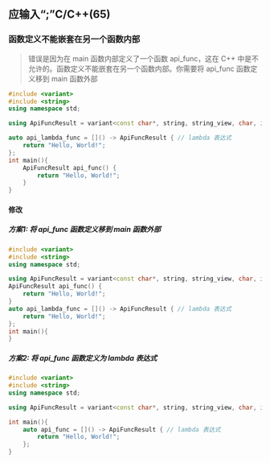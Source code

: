 
## 应输入“;”C/C++(65)
### 函数定义不能嵌套在另一个函数内部
> 错误是因为在 main 函数内部定义了一个函数 api_func，这在 C++ 中是不允许的。函数定义不能嵌套在另一个函数内部。你需要将 api_func 函数定义移到 main 函数外部
```cpp
#include <variant>
#include <string>
using namespace std;

using ApiFuncResult = variant<const char*, string, string_view, char, int, double, bool>;

auto api_lambda_func = []() -> ApiFuncResult { // lambda 表达式
    return "Hello, World!";
};
int main(){
    ApiFuncResult api_func() {
        return "Hello, World!";
    }
}
```
#### 修改

##### 方案1: 将 api_func 函数定义移到 main 函数外部
```cpp
#include <variant>
#include <string>
using namespace std;

using ApiFuncResult = variant<const char*, string, string_view, char, int, double, bool>;
ApiFuncResult api_func() {
    return "Hello, World!";
}
auto api_lambda_func = []() -> ApiFuncResult { // lambda 表达式
    return "Hello, World!";
};
int main(){
}
```
##### 方案2: 将 api_func 函数定义为 lambda 表达式
```cpp
#include <variant>
#include <string>
using namespace std;

using ApiFuncResult = variant<const char*, string, string_view, char, int, double, bool>;

int main(){
    auto api_func = []() -> ApiFuncResult { // lambda 表达式
        return "Hello, World!";
    };
}
```
